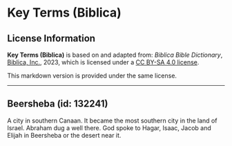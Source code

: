 # Key Terms (Biblica)

## License Information

**Key Terms (Biblica)** is based on and adapted from: _Biblica Bible Dictionary_, [Biblica, Inc.](https://www.biblica.com/), 2023, which is licensed under a [CC BY-SA 4.0 license](https://creativecommons.org/licenses/by-sa/4.0/legalcode.en).

This markdown version is provided under the same license.



--------------------------------

## Beersheba (id: 132241)

A city in southern Canaan. It became the most southern city in the land of Israel. Abraham dug a well there. God spoke to Hagar, Isaac, Jacob and Elijah in Beersheba or the desert near it.


